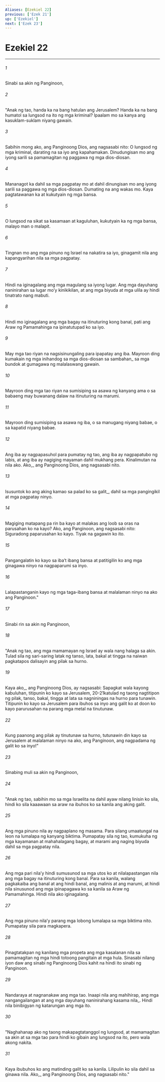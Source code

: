 ```yaml
---
Aliases: [Ezekiel 22]
previous: ['Ezek 21']
up: ['Ezekiel']
next: ['Ezek 23']
---
```

# Ezekiel 22

***






















###### 1 










Sinabi sa akin ng Panginoon, 





















###### 2 










"Anak ng tao, handa ka na bang hatulan ang Jerusalem? Handa ka na bang humatol sa lungsod na ito ng mga kriminal? Ipaalam mo sa kanya ang kasuklam-suklam niyang gawain. 





















###### 3 










Sabihin mong ako, ang Panginoong Dios, ang nagsasabi nito: O lungsod ng mga kriminal, darating na sa iyo ang kapahamakan. Dinudungisan mo ang iyong sarili sa pamamagitan ng paggawa ng mga dios-diosan. 





















###### 4 










Mananagot ka dahil sa mga pagpatay mo at dahil dinungisan mo ang iyong sarili sa paggawa ng mga dios-diosan. Dumating na ang wakas mo. Kaya pagtatawanan ka at kukutyain ng mga bansa. 





















###### 5 










O lungsod na sikat sa kasamaan at kaguluhan, kukutyain ka ng mga bansa, malayo man o malapit. 





















###### 6 










Tingnan mo ang mga pinuno ng Israel na nakatira sa iyo, ginagamit nila ang kapangyarihan nila sa mga pagpatay. 





















###### 7 










Hindi na iginagalang ang mga magulang sa iyong lugar. Ang mga dayuhang naninirahan sa lugar moʼy kinikikilan, at ang mga biyuda at mga ulila ay hindi tinatrato nang mabuti. 





















###### 8 










Hindi mo iginagalang ang mga bagay na itinuturing kong banal, pati ang Araw ng Pamamahinga na ipinatutupad ko sa iyo. 





















###### 9 










May mga tao riyan na nagsisinungaling para ipapatay ang iba. Mayroon ding kumakain ng mga inihandog sa mga dios-diosan sa sambahan_ sa mga bundok at gumagawa ng malalaswang gawain. 





















###### 10 










Mayroon ding mga tao riyan na sumisiping sa asawa ng kanyang ama o sa babaeng may buwanang dalaw na itinuturing na marumi. 





















###### 11 










Mayroon ding sumisiping sa asawa ng iba, o sa manugang niyang babae, o sa kapatid niyang babae. 





















###### 12 










Ang iba ay nagpapasuhol para pumatay ng tao, ang iba ay nagpapatubo ng labis, at ang iba ay nagiging mayaman dahil mukhang pera. Kinalimutan na nila ako. Ako,_ ang Panginoong Dios, ang nagsasabi nito. 





















###### 13 










Isusuntok ko ang aking kamao sa palad ko sa galit_, dahil sa mga pangingikil at mga pagpatay ninyo. 





















###### 14 










Magiging matapang pa rin ba kayo at malakas ang loob sa oras na parusahan ko na kayo? Ako, ang Panginoon, ang nagsasabi nito: Siguradong paparusahan ko kayo. Tiyak na gagawin ko ito. 





















###### 15 










Pangangalatin ko kayo sa ibaʼt ibang bansa at patitigilin ko ang mga ginagawa ninyo na nagpaparumi sa inyo. 





















###### 16 










Lalapastanganin kayo ng mga taga-ibang bansa at malalaman ninyo na ako ang Panginoon." 





















###### 17 










Sinabi rin sa akin ng Panginoon, 





















###### 18 










"Anak ng tao, ang mga mamamayan ng Israel ay wala nang halaga sa akin. Tulad sila ng sari-saring latak ng tanso, lata, bakal at tingga na naiwan pagkatapos dalisayin ang pilak sa hurno. 





















###### 19 










Kaya ako,_ ang Panginoong Dios, ay nagsasabi: Sapagkat wala kayong kabuluhan, titipunin ko kayo sa Jerusalem, 20-21katulad ng taong nagtitipon ng pilak, tanso, bakal, tingga at lata sa nagniningas na hurno para tunawin. Titipunin ko kayo sa Jerusalem para ibuhos sa inyo ang galit ko at doon ko kayo parurusahan na parang mga metal na tinutunaw. 





















###### 22 










Kung paanong ang pilak ay tinutunaw sa hurno, tutunawin din kayo sa Jerusalem at malalaman ninyo na ako, ang Panginoon, ang nagpadama ng galit ko sa inyo!" 





















###### 23 










Sinabing muli sa akin ng Panginoon, 





















###### 24 










"Anak ng tao, sabihin mo sa mga Israelita na dahil ayaw nilang linisin ko sila, hindi ko sila kaaawaan sa araw na ibuhos ko sa kanila ang aking galit. 





















###### 25 










Ang mga pinuno nila ay nagpaplano ng masama. Para silang umaatungal na leon na lumalapa ng kanyang biktima. Pumapatay sila ng tao, kumukuha ng mga kayamanan at mahahalagang bagay, at marami ang naging biyuda dahil sa mga pagpatay nila. 





















###### 26 










Ang mga pari nilaʼy hindi sumusunod sa mga utos ko at nilalapastangan nila ang mga bagay na itinuturing kong banal. Para sa kanila, walang pagkakaiba ang banal at ang hindi banal, ang malinis at ang marumi, at hindi nila sinusunod ang mga ipinapagawa ko sa kanila sa Araw ng Pamamahinga. Hindi nila ako iginagalang. 





















###### 27 










Ang mga pinuno nilaʼy parang mga lobong lumalapa sa mga biktima nito. Pumapatay sila para magkapera. 





















###### 28 










Pinagtatakpan ng kanilang mga propeta ang mga kasalanan nila sa pamamagitan ng mga hindi totoong pangitain at mga hula. Sinasabi nilang iyon daw ang sinabi ng Panginoong Dios kahit na hindi ito sinabi ng Panginoon. 





















###### 29 










Nandaraya at nagnanakaw ang mga tao. Inaapi nila ang mahihirap, ang mga nangangailangan at ang mga dayuhang naninirahang kasama nila_. Hindi nila binibigyan ng katarungan ang mga ito. 





















###### 30 










"Naghahanap ako ng taong makapagtatanggol ng lungsod, at mamamagitan sa akin at sa mga tao para hindi ko gibain ang lungsod na ito, pero wala akong nakita. 





















###### 31 










Kaya ibubuhos ko ang matinding galit ko sa kanila. Lilipulin ko sila dahil sa ginawa nila. Ako,_ ang Panginoong Dios, ang nagsasabi nito."
